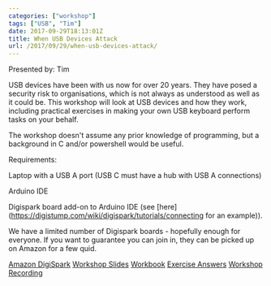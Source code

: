 ```yaml
---
categories: ["workshop"]
tags: ["USB", "Tim"]
date: 2017-09-29T18:13:01Z
title: When USB Devices Attack
url: /2017/09/29/when-usb-devices-attack/
---
```


Presented by: Tim

USB devices have been with us now for over 20 years. They have posed a security risk to organisations, which is not always as understood as well as it could be. This workshop will look at USB devices and how they work, including practical exercises in making your own USB keyboard perform tasks on your behalf.

The workshop doesn't assume any prior knowledge of programming, but a background in C and/or powershell would be useful.

Requirements:

Laptop with a USB A port (USB C must have a hub with USB A connections)

Arduino IDE

Digispark board add-on to Arduino IDE (see [here](https://digistump.com/wiki/digispark/tutorials/connecting for an example)).

We have a limited number of Digispark boards - hopefully enough for everyone. If you want to guarantee you can join in, they can be picked up on Amazon for a few quid.

[Amazon DigiSpark](https://www.amazon.co.uk/Digispark-Kickstarter-ATTINY85-Development-Arduino/dp/B01FRZVWYA/ref=sr_1_1?ie=UTF8&qid=1504185874&sr=8-1&keywords=digispark)
[Workshop Slides](/files/when_usb_devices_attack/whenUSBDevicesAttack-Slides-MGH.pdf)
[Workbook](/files/when_usb_devices_attack/whenUSBDevicesAttack-Workbook-MGH.pdf)
[Exercise Answers](https://github.com/ManchesterGreyHats/ManchesterGreyHatsBlog-Hugo/tree/master/public/files/when_usb_devices_attack/USB-examples)
[Workshop Recording](https://www.youtube.com/watch?v=URYq8DHUw2A&t=1s)

